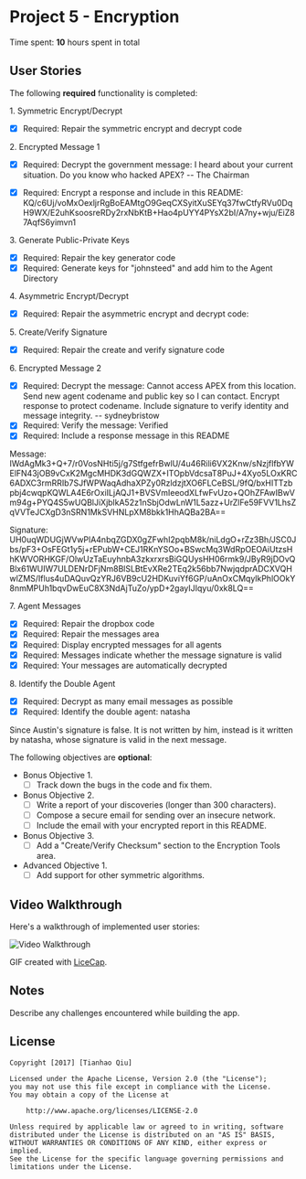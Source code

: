 # Project 5 - Encryption

Time spent: **10** hours spent in total

## User Stories

The following **required** functionality is completed:

1\. Symmetric Encrypt/Decrypt
  * [x]  Required: Repair the symmetric encrypt and decrypt code

2\. Encrypted Message 1
  * [x]  Required: Decrypt the government message: I heard about your current situation. Do you know who hacked APEX? -- The Chairman
  
  * [x]  Required: Encrypt a response and include in this README:
  KQ/c6Uj/voMxOexljrRgBoEAMtgO9GeqCXSyitXuSEYq37fwCtfyRVu0DqH9WX/E2uhKsoosreRDy2rxNbKtB+Hao4pUYY4PYsX2bI/A7ny+wju/EiZ87AqfS6yimvn1
  

3\. Generate Public-Private Keys
  * [x]  Required: Repair the key generator code
  * [x]  Required: Generate keys for "johnsteed" and add him to the Agent Directory

4\. Asymmetric Encrypt/Decrypt
  * [x]  Required: Repair the asymmetric encrypt and decrypt code:

5\. Create/Verify Signature
  * [x]  Required: Repair the create and verify signature code
  
6\. Encrypted Message 2
  * [x]  Required: Decrypt the message: Cannot access APEX from this location. Send new agent codename and public key so I can contact. Encrypt response to protect codename. Include signature to verify identity and message integrity. -- sydneybristow
  * [x]  Required: Verify the message: Verified
  * [x]  Required: Include a response message in this README

Message:
IWdAgMk3+Q+7/r0VosNHti5j/g7StfgefrBwlU/4u46Rili6VX2Knw/sNzjflfbYWElFN43jOB9vCxK2MgcMHDK3dGQWZX+ITOpbVdcsaT8PuJ+4Xyo5LOxKRC6ADXC3rmRRIb7SJfWPWaqAdhaXPZy0RzldzjtXO6FLCeBSL/9fQ/bxHITTzbpbj4cwqpKQWLA4E6rOxiILjAQJ1+BVSVmIeeodXLfwFvUzo+QOhZFAwIBwVm94g+PYQ4S5wUQBlJiXjblkA52z1nSbjOdwLnW1L5azz+UrZlFe59FVV1LhsZqVVTeJCXgD3nSRN1MkSVHNLpXM8bkk1HhAQBa2BA==

Signature:
UH0uqWDUGjWVwPlA4nbqZGDX0gZFwhI2pqbM8k/niLdgO+rZz3Bh/JSC0Jbs/pF3+OsFEGt1y5j+rEPubW+CEJ1RKnYSOo+BSwcMq3WdRpOEOAiUtzsHhKWVORHKGF/OlwUzTaEuyhnbA3zkxrxrsBiGQUysHH06rmk9/JByR9jDOvQBlx61WUIW7ULDENrDFjNm8BlSLBtEvXRe2TEq2k56bb7NwjqdprADCXVQHwlZMS/Iflus4uDAQuvQzYRJ6VB9cU2HDKuviYf6GP/uAnOxCMqylkPhlOOkY8nmMPUh1bqvDwEuC8X3NdAjTuZo/ypD+2gayIJIqyu/0xk8LQ== 

7\. Agent Messages
  * [x]  Required: Repair the dropbox code
  * [x]  Required: Repair the messages area
  * [x]  Required: Display encrypted messages for all agents
  * [x]  Required: Messages indicate whether the message signature is valid
  * [x]  Required: Your messages are automatically decrypted

8\. Identify the Double Agent
  * [x]  Required: Decrypt as many email messages as possible
  * [x]  Required: Identify the double agent: natasha
  
Since Austin's signature is false. It is not written by him, instead is it written by natasha, whose signature is valid in the next message.
  
The following objectives are **optional**:

* Bonus Objective 1\.
  * [ ]  Track down the bugs in the code and fix them.

* Bonus Objective 2\.
  * [ ]  Write a report of your discoveries (longer than 300 characters).
  * [ ]  Compose a secure email for sending over an insecure network.
  * [ ]  Include the email with your encrypted report in this README.

* Bonus Objective 3\.
  * [ ]  Add a "Create/Verify Checksum" section to the Encryption Tools area.

* Advanced Objective 1\.
  * [ ]  Add support for other symmetric algorithms.

## Video Walkthrough

Here's a walkthrough of implemented user stories:

<img src='http://i.imgur.com/OovYkTJ.gif' title='Video Walkthrough' width='' alt='Video Walkthrough' />

GIF created with [LiceCap](http://www.cockos.com/licecap/).

## Notes

Describe any challenges encountered while building the app.

## License

    Copyright [2017] [Tianhao Qiu]

    Licensed under the Apache License, Version 2.0 (the "License");
    you may not use this file except in compliance with the License.
    You may obtain a copy of the License at

        http://www.apache.org/licenses/LICENSE-2.0

    Unless required by applicable law or agreed to in writing, software
    distributed under the License is distributed on an "AS IS" BASIS,
    WITHOUT WARRANTIES OR CONDITIONS OF ANY KIND, either express or implied.
    See the License for the specific language governing permissions and
    limitations under the License.
